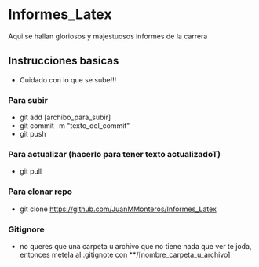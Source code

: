 # Informes_Latex

Aqui se hallan gloriosos y majestuosos informes de la carrera 


## Instrucciones basicas
* Cuidado con lo que se sube!!!
### Para subir

* git add [archibo_para_subir] 
* git commit -m "texto_del_commit" 
* git push

### Para actualizar (hacerlo para tener texto actualizadoT)
* git pull

### Para clonar repo

* git clone https://github.com/JuanMMonteros/Informes_Latex


### Gitignore
* no queres que una carpeta u archivo que no tiene nada que ver te joda, entonces metela al .gitignote con **/[nombre_carpeta_u_archivo]



